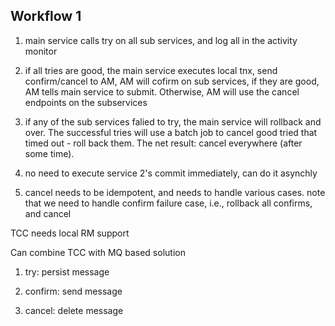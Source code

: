 Workflow 1
----------
1. main service calls try on all sub services, and log all in the activity monitor

3. if all tries are good, the main service executes local tnx, send confirm/cancel to AM, AM will cofirm on sub services, if they are good, AM tells main service to submit. Otherwise, AM will use the cancel endpoints on the subservices 

4. if any of the sub services falied to try, the main service will rollback and over. The successful tries will use a batch job to cancel good tried that timed out - roll back them.  The net result: cancel everywhere (after some time).

5. no need to execute service 2's commit immediately, can do it asynchly

6. cancel needs to be idempotent, and needs to handle various cases. note that we need to handle confirm failure case, i.e., rollback all confirms, and cancel


TCC needs local RM support


Can combine TCC with MQ based solution

1. try: persist message

2. confirm: send message

3. cancel: delete message


